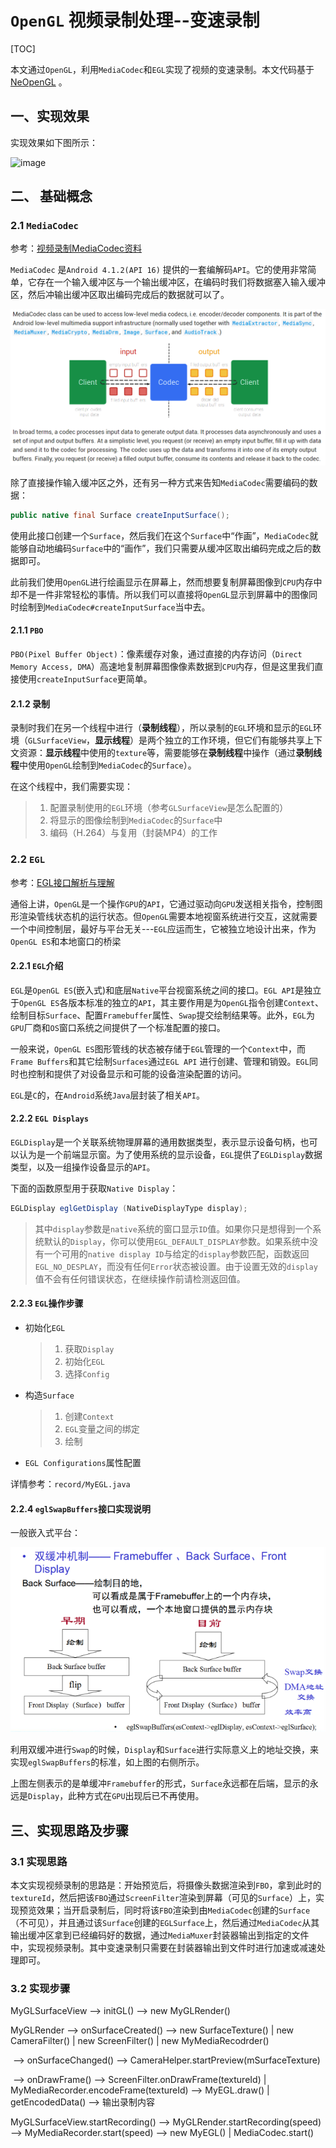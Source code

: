# `OpenGL` 视频录制处理--变速录制

[TOC]

本文通过`OpenGL`，利用`MediaCodec`和`EGL`实现了视频的变速录制。本文代码基于 [NeOpenGL](https://github.com/tianyalu/NeOpenGL) 。

## 一、实现效果

实现效果如下图所示：

![image](https://github.com/tianyalu/NeOpenGLScreenRecord/raw/master/show/show.gif)  

## 二、 基础概念

### 2.1 `MediaCodec`

参考：[视频录制MediaCodec资料](https://www.jianshu.com/p/fa10f33a1ec5)  

`MediaCodec` 是`Android 4.1.2(API 16)` 提供的一套编解码`API`。它的使用非常简单，它存在一个输入缓冲区与一个输出缓冲区，在编码时我们将数据塞入输入缓冲区，然后冲输出缓冲区取出编码完成后的数据就可以了。  

![image](https://github.com/tianyalu/NeOpenGLScreenRecord/raw/master/show/media_codec.png)  

除了直接操作输入缓冲区之外，还有另一种方式来告知`MediaCodec`需要编码的数据：  

```java
public native final Surface createInputSurface();
```

使用此接口创建一个`Surface`，然后我们在这个`Surface`中“作画”，`MediaCodec`就能够自动地编码`Surface`中的“画作”，我们只需要从缓冲区取出编码完成之后的数据即可。

此前我们使用`OpenGL`进行绘画显示在屏幕上，然而想要复制屏幕图像到`CPU`内存中却不是一件非常轻松的事情。所以我们可以直接将`OpenGL`显示到屏幕中的图像同时绘制到`MediaCodec#createInputSurface`当中去。

#### 2.1.1 `PBO`

`PBO(Pixel Buffer Object)`：像素缓存对象，通过直接的内存访问（`Direct Memory Access, DMA`）高速地复制屏幕图像像素数据到`CPU`内存，但是这里我们直接使用`createInputSurface`更简单。

#### 2.1.2 录制

录制时我们在另一个线程中进行（**录制线程**），所以录制的`EGL`环境和显示的`EGL`环境（`GLSurfaceView`，**显示线程**）是两个独立的工作环境，但它们有能够共享上下文资源：**显示线程**中使用的`texture`等，需要能够在**录制线程**中操作（通过**录制线程**中使用`OpenGL`绘制到`MediaCodec`的`Surface`）。

在这个线程中，我们需要实现：

> 1. 配置录制使用的`EGL`环境（参考`GLSurfaceView`是怎么配置的）  
> 2. 将显示的图像绘制到`MediaCodec`的`Surface`中
> 3. 编码（H.264）与复用（封装MP4）的工作

### 2.2 `EGL`

参考：[EGL接口解析与理解](https://www.jianshu.com/p/299d23340528)    

通俗上讲，`OpenGL`是一个操作`GPU`的`API`，它通过驱动向`GPU`发送相关指令，控制图形渲染管线状态机的运行状态。但`OpenGL`需要本地视窗系统进行交互，这就需要一个中间控制层，最好与平台无关---`EGL`应运而生，它被独立地设计出来，作为`OpenGL ES`和本地窗口的桥梁

#### 2.2.1 `EGL`介绍

`EGL`是`OpenGL ES`(嵌入式)和底层`Native`平台视窗系统之间的接口。`EGL API`是独立于`OpenGL ES`各版本标准的独立的`API`，其主要作用是为`OpenGL`指令创建`Context`、绘制目标`Surface`、配置`Framebuffer`属性、`Swap`提交绘制结果等。此外，`EGL`为`GPU`厂商和`OS`窗口系统之间提供了一个标准配置的接口。

一般来说，`OpenGL ES`图形管线的状态被存储于`EGL`管理的一个`Context`中，而`Frame Buffers`和其它绘制`Surfaces`通过`EGL API` 进行创建、管理和销毁。`EGL`同时也控制和提供了对设备显示和可能的设备渲染配置的访问。

`EGL`是`C`的，在`Android`系统`Java`层封装了相关`API`。

#### 2.2.2 `EGL Displays`

`EGLDisplay`是一个关联系统物理屏幕的通用数据类型，表示显示设备句柄，也可以认为是一个前端显示窗。为了使用系统的显示设备，`EGL`提供了`EGLDisplay`数据类型，以及一组操作设备显示的`API`。

下面的函数原型用于获取`Native Display`：

```java
EGLDisplay eglGetDisplay (NativeDisplayType display);
```

> 其中`display`参数是`native`系统的窗口显示`ID`值。如果你只是想得到一个系统默认的`Display`，你可以使用`EGL_DEFAULT_DISPLAY`参数。如果系统中没有一个可用的`native display ID`与给定的`display`参数匹配，函数返回`EGL_NO_DESPLAY`，而没有任何`Error`状态被设置。由于设置无效的`display`值不会有任何错误状态，在继续操作前请检测返回值。  

#### 2.2.3 `EGL`操作步骤

* 初始化`EGL`

  > 1. 获取`Display`
  > 2. 初始化`EGL`
  > 3. 选择`Config`

* 构造`Surface`

  > 1. 创建`Context`
  > 2. `EGL`变量之间的绑定
  > 3. 绘制

* `EGL Configurations`属性配置

详情参考：`record/MyEGL.java`  

#### 2.2.4 `eglSwapBuffers`接口实现说明

一般嵌入式平台：  

![image](https://github.com/tianyalu/NeOpenGLScreenRecord/raw/master/show/egl_swap_buffers.png)    

利用双缓冲进行`Swap`的时候，`Display`和`Surface`进行实际意义上的地址交换，来实现`eglSwapBuffers`的标准，如上图的右侧所示。

上图左侧表示的是单缓冲`Framebuffer`的形式，`Surface`永远都在后端，显示的永远是`Display`，此种方式在`GPU`出现后已不再使用。  


## 三、实现思路及步骤

### 3.1 实现思路

本文实现视频录制的思路是：开始预览后，将摄像头数据渲染到`FBO`，拿到此时的`textureId`，然后把该`FBO`通过`ScreenFilter`渲染到屏幕（可见的`Surface`）上，实现预览效果；当开启录制后，同时将该`FBO`渲染到由`MediaCodec`创建的`Surface`（不可见），并且通过该`Surface`创建的`EGLSurface`上，然后通过`MediaCodec`从其输出缓冲区拿到已经编码好的数据，通过`MediaMuxer`封装器输出到指定的文件中，实现视频录制。其中变速录制只需要在封装器输出到文件时进行加速或减速处理即可。

### 3.2 实现步骤

MyGLSurfaceView --> initGL() --> new MyGLRender()  

MyGLRender --> onSurfaceCreated() --> new SurfaceTexture() | new CameraFilter() | new ScreenFilter() | new MyMediaRecodrder()

​                      --> onSurfaceChanged() --> CameraHelper.startPreview(mSurfaceTexture)

​                      --> onDrawFrame() --> ScreenFilter.onDrawFrame(textureId) | MyMediaRecorder.encodeFrame(textureId) --> MyEGL.draw() | getEncodedData() --> 输出录制内容

MyGLSurfaceView.startRecording() --> MyGLRender.startRecording(speed) --> MyMediaRecorder.start(speed) --> new MyEGL() | MediaCodec.start()















